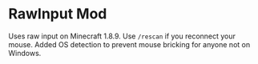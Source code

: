 # RawInput Mod
Uses raw input on Minecraft 1.8.9. Use `/rescan` if you reconnect your mouse. Added OS detection to prevent mouse bricking for anyone not on Windows.

